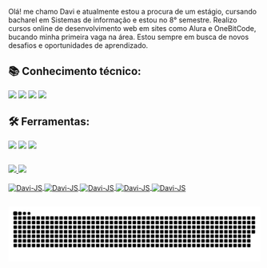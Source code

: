 <p>Olá! me chamo Davi e atualmente estou a procura de um estágio, cursando bacharel em Sistemas de informação e estou no 8° semestre. Realizo cursos online de desenvolvimento web em sites como Alura e OneBitCode, bucando minha primeira vaga na área. Estou sempre em busca de novos desafios e oportunidades de aprendizado.</p>

<h2>📚 Conhecimento técnico:</h2>
<div>
  <img src="https://img.shields.io/badge/JavaScript-FFFF00?style=for-the-badge&logo=javascript&logoColor=000000"/>
  <img src="https://img.shields.io/badge/HTML5-E34F26?style=for-the-badge&logo=html5&logoColor=white"/>
  <img src="https://img.shields.io/badge/CSS3-1572B6?style=for-the-badge&logo=css3&logoColor=white"/>
  <img src="https://img.shields.io/badge/Node%20js-339933?style=for-the-badge&logo=nodedotjs&logoColor=white"/>
</div>
<h2>🛠️ Ferramentas:</h2>
<div>
  <img src="https://img.shields.io/badge/GIT-E44C30?style=for-the-badge&logo=git&logoColor=white"/>
  <img src="https://img.shields.io/badge/VSCode-0078D4?style=for-the-badge&logo=visual%20studio%20code&logoColor=white"/>
  <img src="https://img.shields.io/badge/GitHub-100000?style=for-the-badge&logo=github&logoColor=white"/>
</div>

  ##

<div>
  <a href="https://github.com/Davitoreti">
    <img height="180em" src="https://github-readme-stats.vercel.app/api?username=davitoreti&show_icons=true&theme=merko&include_all_commits=true&count_private=true"/>
    <img height="180em" src="https://github-readme-stats.vercel.app/api/top-langs/?username=davitoreti&layout=compact&langs_count=16&theme=merko"/>
</div>

<div style="display: inline_block"><br>
  <img align="center" alt="Davi-JS" height="30" width="40" src="https://cdn.jsdelivr.net/gh/devicons/devicon@latest/icons/javascript/javascript-original.svg"/>
  <img align="center" alt="Davi-JS" height="30" width="40" src="https://cdn.jsdelivr.net/gh/devicons/devicon@latest/icons/html5/html5-original.svg"/>
  <img align="center" alt="Davi-JS" height="30" width="40" src="https://cdn.jsdelivr.net/gh/devicons/devicon@latest/icons/css3/css3-original.svg"/>
  <img align="center" alt="Davi-JS" height="30" width="40" src="https://cdn.jsdelivr.net/gh/devicons/devicon@latest/icons/nodejs/nodejs-original.svg"/>
  <img align="center" alt="Davi-JS" height="30" width="40" src="https://cdn.jsdelivr.net/gh/devicons/devicon@latest/icons/git/git-original.svg"/>
</div>

  ##

  <div>
    
  </div>

 <picture>
  <source media="(prefers-color-scheme: dark)" srcset="https://raw.githubusercontent.com/davitoreti/davitoreti/output/github-contribution-grid-snake-dark.svg">
  <source media="(prefers-color-scheme: gray)" srcset="https://raw.githubusercontent.com/davitoreti/davitoreti/output/github-contribution-grid-snake.svg">
  <img alt="github contribution grid snake animation" src="https://raw.githubusercontent.com/davitoreti/davitoreti/output/github-contribution-grid-snake.svg">
</picture>
